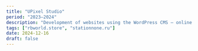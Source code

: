 ```yaml
---
title: "UPixel Studio"
period: "2023–2024"
description: "Development of websites using the WordPress CMS — online stores, business card sites, corporate websites, and product landing pages."
tags: ["rbworld.store", "stationnone.ru"]
date: 2024-12-16
draft: false
---
```

